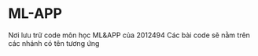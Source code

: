 # ML-APP
Nơi lưu trữ code môn học ML&APP của 2012494
Các bài code sẽ nằm trên các nhánh có tên tương ứng
